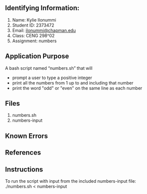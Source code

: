 ## Identifying Information: 
1. Name: Kylie Ilonummi 
2. Student ID: 2373472 
3. Email: ilonummi@chapman.edu
4. Class: CENG 298^02
5. Assignment: numbers 

## Application Purpose
A bash script named “numbers.sh” that will 
- prompt a user to type a positive integer 
- print all the numbers from 1 up to and including that number 
- print the word "odd" or "even" on the same line as each number

## Files 
1. numbers.sh
2. numbers-input

## Known Errors 

## References

## Instructions
To run the script with input from the included numbers-input file:
./numbers.sh < numbers-input


